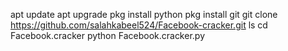 apt update 
apt upgrade 
pkg install python
pkg install git 
git clone https://github.com/salahkabeel524/Facebook-cracker.git
ls
cd Facebook.cracker
python Facebook.cracker.py
